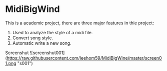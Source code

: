 # MidiBigWind
This is a academic project, there are three major features in thie project:

1. Used to analyze the style of a midi file.
2. Convert song style.
3. Automatic write a new song.

Screenshut
![screenshut001] (https://raw.githubusercontent.com/leehom59/MidiBigWine/master/screen01.png "s001")
